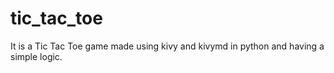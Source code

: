 # tic_tac_toe
It is a Tic Tac Toe game made using kivy and kivymd in python and having a simple logic.
